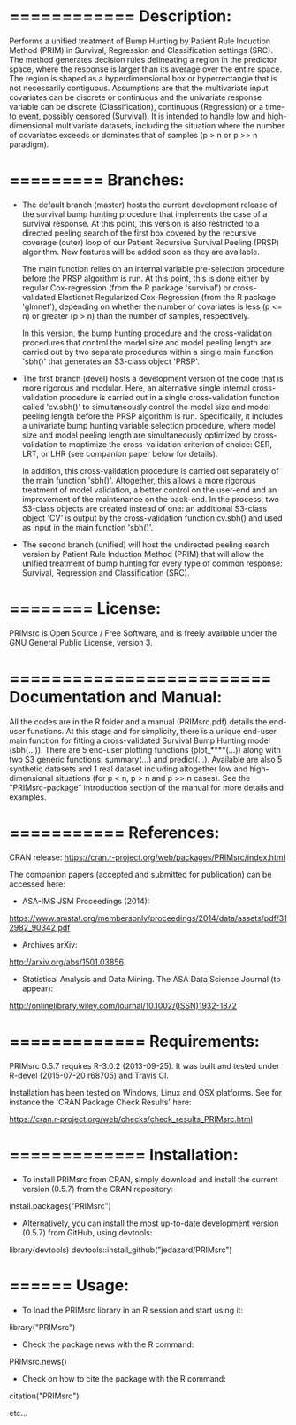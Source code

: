 ============
Description:
============
Performs a unified treatment of Bump Hunting by Patient Rule Induction Method (PRIM) in Survival, Regression and Classification settings (SRC). The method generates decision rules delineating a region in the predictor space, where the response is larger than its average over the entire space. The region is shaped as a hyperdimensional box or hyperrectangle that is not necessarily contiguous. Assumptions are that the multivariate input covariates can be discrete or continuous and the univariate response variable can be discrete (Classification), continuous (Regression) or a time-to event, possibly censored (Survival). It is intended to handle low and high-dimensional multivariate datasets, including the situation where the number of covariates exceeds or dominates that of samples (p > n or p >> n paradigm).

=========
Branches:
=========
- The default branch (master) hosts the current development release of the survival bump hunting procedure that implements the case of a survival response. At this point, this version is also restricted to a directed peeling search of the first box covered by the recursive coverage (outer) loop of our Patient Recursive Survival Peeling (PRSP) algorithm. New features will be added soon as they are available.

	The main function relies on an internal variable pre-selection procedure before the PRSP algorithm is run. At this point, this is done either by regular Cox-regression (from the R package 'survival') or cross-validated Elasticnet Regularized Cox-Regression (from the R package 'glmnet'), depending on whether the number of covariates is less (p <= n) or greater (p > n) than the number of samples, respectively.
	
	In this version, the bump hunting procedure and the cross-validation procedures that control the model size and model peeling length are carried out by two separate procedures within a single main function 'sbh()' that generates an S3-class object 'PRSP'.  


- The first branch (devel) hosts a development version of the code that is more rigorous and modular. Here, an alternative single internal cross-validation procedure is carried out in a single cross-validation function called 'cv.sbh()' to simultaneously control the model size and model peeling length before the PRSP algorithm is run. Specifically, it includes a univariate bump hunting variable selection procedure, where model size and model peeling length are simultaneously optimized by cross-validation to moptimize the cross-validation criterion of choice: CER, LRT, or LHR (see companion paper below for details).

	In addition, this cross-validation procedure is carried out separately of the main function 'sbh()'. Altogether, this allows a more rigorous treatment of model validation, a better control on the user-end and an improvement of the maintenance on the back-end. In the process, two S3-class objects are created instead of one: an additional S3-class object 'CV' is output by the cross-validation function cv.sbh() and used as input in the main function 'sbh()'. 


- The second branch (unified) will host the undirected peeling search version by Patient Rule Induction Method (PRIM) that will allow the unified treatment of bump hunting for every type of common response: Survival, Regression and Classification (SRC).

========
License:
========
PRIMsrc is Open Source / Free Software, and is freely available under the GNU General Public License, version 3.

=========================
Documentation and Manual: 
=========================
All the codes are in the R folder and a manual (PRIMsrc.pdf) details the end-user functions. At this stage and for simplicity, there is a unique end-user main function for fitting a cross-validated Survival Bump Hunting model (sbh(...)). There are 5 end-user plotting functions (plot_****(...)) along with two S3 generic functions: summary(...) and predict(...). Available are also 5 synthetic datasets and 1 real dataset including altogether low and high-dimensional situations (for p < n, p > n and p >> n cases). See the "PRIMsrc-package" introduction section of the manual for more details and examples.

===========
References:
===========
CRAN release:
https://cran.r-project.org/web/packages/PRIMsrc/index.html


The companion papers (accepted and submitted for publication) can be accessed here:

- ASA-IMS JSM Proceedings (2014): 

https://www.amstat.org/membersonly/proceedings/2014/data/assets/pdf/312982_90342.pdf

- Archives arXiv:

http://arxiv.org/abs/1501.03856.

- Statistical Analysis and Data Mining. The ASA Data Science Journal (to appear):

http://onlinelibrary.wiley.com/journal/10.1002/(ISSN)1932-1872

=============
Requirements:
=============
PRIMsrc 0.5.7 requires R-3.0.2 (2013-09-25). It was built and tested under R-devel (2015-07-20 r68705) and Travis CI. 

Installation has been tested on Windows, Linux and OSX platforms. See for instance the 'CRAN Package Check Results' here:

https://cran.r-project.org/web/checks/check_results_PRIMsrc.html

=============
Installation: 
=============
- To install PRIMsrc from CRAN, simply download and install the current version (0.5.7) from the CRAN repository:

install.packages("PRIMsrc")

- Alternatively, you can install the most up-to-date development version (0.5.7) from GitHub, using devtools:

library(devtools)
devtools::install_github("jedazard/PRIMsrc")

======
Usage: 
======
- To load the PRIMsrc library in an R session and start using it:

library("PRIMsrc")

- Check the package news with the R command:

PRIMsrc.news()

- Check on how to cite the package with the R command:

citation("PRIMsrc")

etc...
